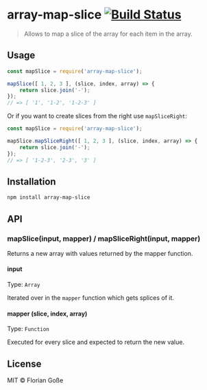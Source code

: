 # array-map-slice [![Build Status](https://travis-ci.com/floriangosse/array-map-slice.svg?branch=master)](https://travis-ci.com/floriangosse/array-map-slice)

> Allows to map a slice of the array for each item in the array.


## Usage

```js
const mapSlice = require('array-map-slice');

mapSlice([ 1, 2, 3 ], (slice, index, array) => {
    return slice.join('-');
});
// => [ '1', '1-2', '1-2-3' ]
```

Or if you want to create slices from the right use `mapSliceRight`:
```js
const mapSlice = require('array-map-slice');

mapSlice.mapSliceRight([ 1, 2, 3 ], (slice, index, array) => {
    return slice.join('-');
});
// => [ '1-2-3', '2-3', '3' ]
```


## Installation

```sh
npm install array-map-slice
```


## API

### mapSlice(input, mapper) / mapSliceRight(input, mapper)

Returns a new array with values returned by the mapper function.

#### input

Type: `Array`

Iterated over in the `mapper` function which gets splices of it.

#### mapper (slice, index, array)

Type: `Function`

Executed for every slice and expected to return the new value.


## License

MIT © Florian Goße
